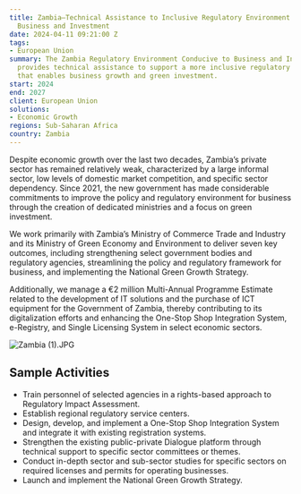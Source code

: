 ```yaml
---
title: Zambia—Technical Assistance to Inclusive Regulatory Environment Conducive to
  Business and Investment
date: 2024-04-11 09:21:00 Z
tags:
- European Union
summary: The Zambia Regulatory Environment Conducive to Business and Investment Project
  provides technical assistance to support a more inclusive regulatory environment
  that enables business growth and green investment.
start: 2024
end: 2027
client: European Union
solutions:
- Economic Growth
regions: Sub-Saharan Africa
country: Zambia
---
```


Despite economic growth over the last two decades, Zambia’s private sector has remained relatively weak, characterized by a large informal sector, low levels of domestic market competition, and specific sector dependency. Since 2021, the new government has made considerable commitments to improve the policy and regulatory environment for business through the creation of dedicated ministries and a focus on green investment.

We work primarily with Zambia’s Ministry of Commerce Trade and Industry and its Ministry of Green Economy and Environment to deliver seven key outcomes, including strengthening select government bodies and regulatory agencies, streamlining the policy and regulatory framework for business, and implementing the National Green Growth Strategy.

Additionally, we manage a €2 million Multi-Annual Programme Estimate related to the development of IT solutions and the purchase of ICT equipment for the Government of Zambia, thereby contributing to its digitalization efforts and enhancing the One-Stop Shop Integration System, e-Registry, and Single Licensing System in select economic sectors.

![Zambia (1).JPG](/uploads/Zambia%20(1).JPG)

## Sample Activities

* Train personnel of selected agencies in a rights-based approach to Regulatory Impact Assessment.
* Establish regional regulatory service centers.
* Design, develop, and implement a One-Stop Shop Integration System and integrate it with existing registration systems.
* Strengthen the existing public-private Dialogue platform through technical support to specific sector committees or themes.
* Conduct in-depth sector and sub-sector studies for specific sectors on required licenses and permits for operating businesses.
* Launch and implement the National Green Growth Strategy.